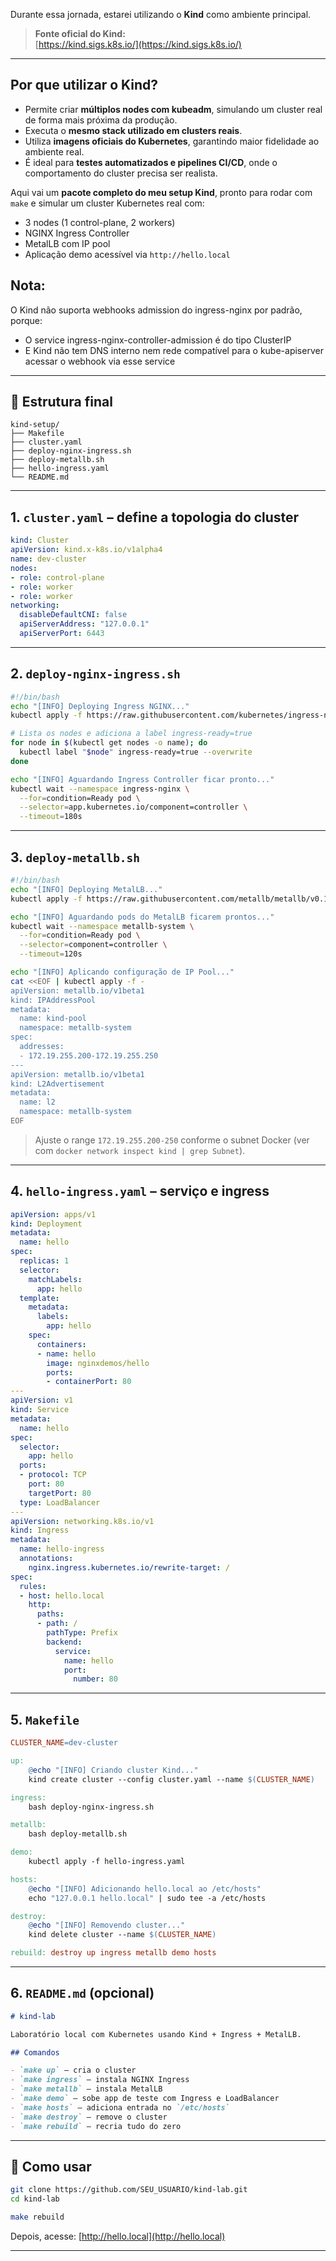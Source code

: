 Durante essa jornada, estarei utilizando o **Kind** como ambiente principal.

> **Fonte oficial do Kind:**  
> [https://kind.sigs.k8s.io/](https://kind.sigs.k8s.io/)

---

## Por que utilizar o Kind?

- Permite criar **múltiplos nodes com kubeadm**, simulando um cluster real de forma mais próxima da produção.
- Executa o **mesmo stack utilizado em clusters reais**.
- Utiliza **imagens oficiais do Kubernetes**, garantindo maior fidelidade ao ambiente real.
- É ideal para **testes automatizados e pipelines CI/CD**, onde o comportamento do cluster precisa ser realista.

Aqui vai um **pacote completo do meu setup Kind**, pronto para rodar com `make` e simular um cluster Kubernetes real com:

* 3 nodes (1 control-plane, 2 workers)
* NGINX Ingress Controller
* MetalLB com IP pool
* Aplicação demo acessível via `http://hello.local`

## Nota:
O Kind não suporta webhooks admission do ingress-nginx por padrão, porque:
- O service ingress-nginx-controller-admission é do tipo ClusterIP
- E Kind não tem DNS interno nem rede compatível para o kube-apiserver acessar o webhook via esse service
---

## 📁 Estrutura final

```text
kind-setup/
├── Makefile
├── cluster.yaml
├── deploy-nginx-ingress.sh
├── deploy-metallb.sh
├── hello-ingress.yaml
└── README.md
```

---

## 1. `cluster.yaml` – define a topologia do cluster

```yaml
kind: Cluster
apiVersion: kind.x-k8s.io/v1alpha4
name: dev-cluster
nodes:
- role: control-plane
- role: worker
- role: worker
networking:
  disableDefaultCNI: false
  apiServerAddress: "127.0.0.1"
  apiServerPort: 6443
```

---

## 2. `deploy-nginx-ingress.sh`

```bash
#!/bin/bash
echo "[INFO] Deploying Ingress NGINX..."
kubectl apply -f https://raw.githubusercontent.com/kubernetes/ingress-nginx/controller-v1.9.5/deploy/static/provider/kind/deploy.yaml

# Lista os nodes e adiciona a label ingress-ready=true
for node in $(kubectl get nodes -o name); do
  kubectl label "$node" ingress-ready=true --overwrite
done

echo "[INFO] Aguardando Ingress Controller ficar pronto..."
kubectl wait --namespace ingress-nginx \
  --for=condition=Ready pod \
  --selector=app.kubernetes.io/component=controller \
  --timeout=180s
```

---

## 3. `deploy-metallb.sh`

```bash
#!/bin/bash
echo "[INFO] Deploying MetalLB..."
kubectl apply -f https://raw.githubusercontent.com/metallb/metallb/v0.13.10/config/manifests/metallb-native.yaml

echo "[INFO] Aguardando pods do MetalLB ficarem prontos..."
kubectl wait --namespace metallb-system \
  --for=condition=Ready pod \
  --selector=component=controller \
  --timeout=120s

echo "[INFO] Aplicando configuração de IP Pool..."
cat <<EOF | kubectl apply -f -
apiVersion: metallb.io/v1beta1
kind: IPAddressPool
metadata:
  name: kind-pool
  namespace: metallb-system
spec:
  addresses:
  - 172.19.255.200-172.19.255.250
---
apiVersion: metallb.io/v1beta1
kind: L2Advertisement
metadata:
  name: l2
  namespace: metallb-system
EOF
```

> Ajuste o range `172.19.255.200-250` conforme o subnet Docker (ver com `docker network inspect kind | grep Subnet`).

---

## 4. `hello-ingress.yaml` – serviço e ingress

```yaml
apiVersion: apps/v1
kind: Deployment
metadata:
  name: hello
spec:
  replicas: 1
  selector:
    matchLabels:
      app: hello
  template:
    metadata:
      labels:
        app: hello
    spec:
      containers:
      - name: hello
        image: nginxdemos/hello
        ports:
        - containerPort: 80
---
apiVersion: v1
kind: Service
metadata:
  name: hello
spec:
  selector:
    app: hello
  ports:
  - protocol: TCP
    port: 80
    targetPort: 80
  type: LoadBalancer
---
apiVersion: networking.k8s.io/v1
kind: Ingress
metadata:
  name: hello-ingress
  annotations:
    nginx.ingress.kubernetes.io/rewrite-target: /
spec:
  rules:
  - host: hello.local
    http:
      paths:
      - path: /
        pathType: Prefix
        backend:
          service:
            name: hello
            port:
              number: 80
```

---

## 5. `Makefile`

```makefile
CLUSTER_NAME=dev-cluster

up:
	@echo "[INFO] Criando cluster Kind..."
	kind create cluster --config cluster.yaml --name $(CLUSTER_NAME)

ingress:
	bash deploy-nginx-ingress.sh

metallb:
	bash deploy-metallb.sh

demo:
	kubectl apply -f hello-ingress.yaml

hosts:
	@echo "[INFO] Adicionando hello.local ao /etc/hosts"
	echo "127.0.0.1 hello.local" | sudo tee -a /etc/hosts

destroy:
	@echo "[INFO] Removendo cluster..."
	kind delete cluster --name $(CLUSTER_NAME)

rebuild: destroy up ingress metallb demo hosts
```

---

## 6. `README.md` (opcional)

```markdown
# kind-lab

Laboratório local com Kubernetes usando Kind + Ingress + MetalLB.

## Comandos

- `make up` – cria o cluster
- `make ingress` – instala NGINX Ingress
- `make metallb` – instala MetalLB
- `make demo` – sobe app de teste com Ingress e LoadBalancer
- `make hosts` – adiciona entrada no `/etc/hosts`
- `make destroy` – remove o cluster
- `make rebuild` – recria tudo do zero
```

---

## 🚀 Como usar

```bash
git clone https://github.com/SEU_USUARIO/kind-lab.git
cd kind-lab

make rebuild
```

Depois, acesse: [http://hello.local](http://hello.local)

---
